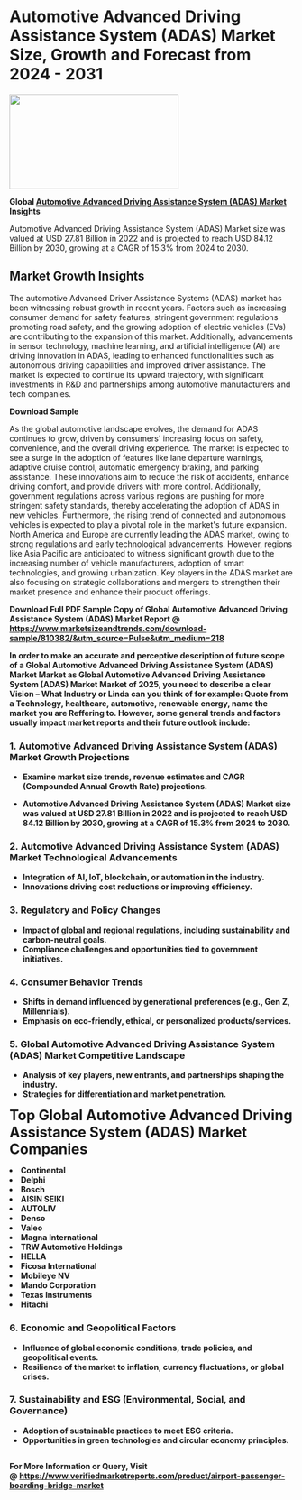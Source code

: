 <H1>Automotive Advanced Driving Assistance System (ADAS) Market Size, Growth and Forecast from 2024 - 2031</H1><img class="aligncenter size-medium wp-image-584254" src="https://thirdeyenews.in/wp-content/uploads/2024/09/Global-Market-Research-300x168.jpeg" alt="" width="300" height="168" /><p><strong>Global&nbsp;<a href="https://www.marketsizeandtrends.com/download-sample/810382/&amp;utm_source=Pulse&amp;utm_medium=218">Automotive Advanced Driving Assistance System (ADAS) Market</a> Insights</strong></p><p>Automotive Advanced Driving Assistance System (ADAS) Market size was valued at USD 27.81 Billion in 2022 and is projected to reach USD 84.12 Billion by 2030, growing at a CAGR of 15.3% from 2024 to 2030.</p><p><h2>Market Growth Insights</h2> <p>The automotive Advanced Driver Assistance Systems (ADAS) market has been witnessing robust growth in recent years. Factors such as increasing consumer demand for safety features, stringent government regulations promoting road safety, and the growing adoption of electric vehicles (EVs) are contributing to the expansion of this market. Additionally, advancements in sensor technology, machine learning, and artificial intelligence (AI) are driving innovation in ADAS, leading to enhanced functionalities such as autonomous driving capabilities and improved driver assistance. The market is expected to continue its upward trajectory, with significant investments in R&D and partnerships among automotive manufacturers and tech companies.</p> <p><strong>Download Sample</strong></p> <p>As the global automotive landscape evolves, the demand for ADAS continues to grow, driven by consumers' increasing focus on safety, convenience, and the overall driving experience. The market is expected to see a surge in the adoption of features like lane departure warnings, adaptive cruise control, automatic emergency braking, and parking assistance. These innovations aim to reduce the risk of accidents, enhance driving comfort, and provide drivers with more control. Additionally, government regulations across various regions are pushing for more stringent safety standards, thereby accelerating the adoption of ADAS in new vehicles. Furthermore, the rising trend of connected and autonomous vehicles is expected to play a pivotal role in the market's future expansion. North America and Europe are currently leading the ADAS market, owing to strong regulations and early technological advancements. However, regions like Asia Pacific are anticipated to witness significant growth due to the increasing number of vehicle manufacturers, adoption of smart technologies, and growing urbanization. Key players in the ADAS market are also focusing on strategic collaborations and mergers to strengthen their market presence and enhance their product offerings.</p> <p><strong></p><p><span class=""><strong>Download Full PDF Sample Copy of Global Automotive Advanced Driving Assistance System (ADAS) Market Report</strong> @ <a href="https://www.marketsizeandtrends.com/download-sample/810382/&amp;utm_source=Pulse&amp;utm_medium=218" target="_blank">https://www.marketsizeandtrends.com/download-sample/810382/&amp;utm_source=Pulse&amp;utm_medium=218</a></span></p><p>In order to make an accurate and perceptive description of future scope of a Global&nbsp;Automotive Advanced Driving Assistance System (ADAS) Market Market as Global&nbsp;Automotive Advanced Driving Assistance System (ADAS) Market Market of 2025, you need to describe a clear Vision &ndash; What Industry or Linda can you think of for example: Quote from a Technology, healthcare, automotive, renewable energy, name the market you are Reffering to. However, some general trends and factors usually impact market reports and their future outlook include:</p><h3>1.&nbsp;<strong>Automotive Advanced Driving Assistance System (ADAS) Market Growth Projections</strong></h3><ul><li>Examine market size trends, revenue estimates and CAGR (Compounded Annual Growth Rate) projections.</li><li><p>Automotive Advanced Driving Assistance System (ADAS) Market size was valued at USD 27.81 Billion in 2022 and is projected to reach USD 84.12 Billion by 2030, growing at a CAGR of 15.3% from 2024 to 2030.</p></li></ul><h3>2.&nbsp;<strong>Automotive Advanced Driving Assistance System (ADAS) Market Technological Advancements</strong></h3><ul><li>Integration of AI, IoT, blockchain, or automation in the industry.</li><li>Innovations driving cost reductions or improving efficiency.</li></ul><h3>3.&nbsp;<strong>Regulatory and Policy Changes</strong></h3><ul><li>Impact of global and regional regulations, including sustainability and carbon-neutral goals.</li><li>Compliance challenges and opportunities tied to government initiatives.</li></ul><h3>4.&nbsp;<strong>Consumer Behavior Trends</strong></h3><ul><li>Shifts in demand influenced by generational preferences (e.g., Gen Z, Millennials).</li><li>Emphasis on eco-friendly, ethical, or personalized products/services.</li></ul><h3>5.&nbsp;<strong>Global Automotive Advanced Driving Assistance System (ADAS) Market Competitive Landscape</strong></h3><ul><li>Analysis of key players, new entrants, and partnerships shaping the industry.</li><li>Strategies for differentiation and market penetration.</li></ul><p data-pm-slice="1 1 []"><span style="color: inherit; font-family: inherit; font-size: 25px;">Top Global Automotive Advanced Driving Assistance System (ADAS) Market Companies</span></p><div class="" data-test-id=""><p><li>Continental</li><li> Delphi</li><li> Bosch</li><li> AISIN SEIKI</li><li> AUTOLIV</li><li> Denso</li><li> Valeo</li><li> Magna International</li><li> TRW Automotive Holdings</li><li> HELLA</li><li> Ficosa International</li><li> Mobileye NV</li><li> Mando Corporation</li><li> Texas Instruments</li><li> Hitachi</li></p></div><h3>6.&nbsp;<strong>Economic and Geopolitical Factors</strong></h3><ul><li>Influence of global economic conditions, trade policies, and geopolitical events.</li><li>Resilience of the market to inflation, currency fluctuations, or global crises.</li></ul><h3>7.&nbsp;<strong>Sustainability and ESG (Environmental, Social, and Governance)</strong></h3><ul><li>Adoption of sustainable practices to meet ESG criteria.</li><li>Opportunities in green technologies and circular economy principles.</li></ul><h2><strong style="font-size: 14px;">For More Information or Query, Visit @&nbsp;</strong><a style="background-color: #ffffff; font-size: 14px;" href="https://www.marketsizeandtrends.com/report/automotive-advanced-driving-assistance-system-adas-market/" target="_blank">https://www.verifiedmarketreports.com/product/airport-passenger-boarding-bridge-market</a></h2>
